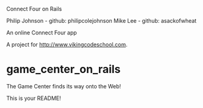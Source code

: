 Connect Four on Rails

Philip Johnson - github: philipcolejohnson
Mike Lee - github: asackofwheat

An online Connect Four app

A project for http://www.vikingcodeschool.com.

game_center_on_rails
====================

The Game Center finds its way onto the Web!

This is your README!
